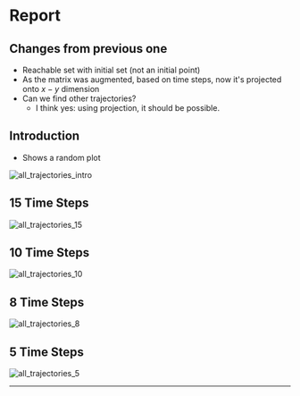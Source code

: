 # Report

## Changes from previous one

* Reachable set with initial set (not an initial point)
* As the matrix was augmented, based on time steps, now it's projected onto $x-y$ dimension
* Can we find other trajectories?
  * I think yes: using projection, it should be possible.

## Introduction

* Shows a random plot

![all_trajectories_intro](/home/bineet.local/MyResearch/JitteryScheduler/Jittery-Scheduler/output/19-07-2021/all_trajectories_intro.png)

## 15 Time Steps

![all_trajectories_15](/home/bineet.local/MyResearch/JitteryScheduler/Jittery-Scheduler/output/19-07-2021/all_trajectories_15.png)

## 10 Time Steps

![all_trajectories_10](/home/bineet.local/MyResearch/JitteryScheduler/Jittery-Scheduler/output/19-07-2021/all_trajectories_10.png)

## 8 Time Steps

![all_trajectories_8](/home/bineet.local/MyResearch/JitteryScheduler/Jittery-Scheduler/output/19-07-2021/all_trajectories_8.png)

## 5 Time Steps

![all_trajectories_5](/home/bineet.local/MyResearch/JitteryScheduler/Jittery-Scheduler/output/19-07-2021/all_trajectories_5.png)





----------------------------------------------------------------------

